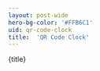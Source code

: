 ```yaml
---
layout: post-wide
hero-bg-color: '#FFB6C1'
uid: qr-code-clock
title:  'QR Code Clock'
---
```


<p>{title}</p>
